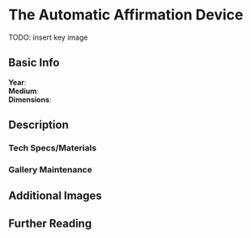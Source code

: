 # The Automatic Affirmation Device

TODO: insert key image

## Basic Info
**Year**:  
**Medium**:  
**Dimensions**:  

## Description

### Tech Specs/Materials

### Gallery Maintenance

## Additional Images

## Further Reading
